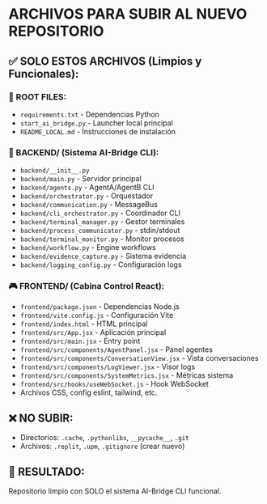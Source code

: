 # ARCHIVOS PARA SUBIR AL NUEVO REPOSITORIO

## ✅ SOLO ESTOS ARCHIVOS (Limpios y Funcionales):

### 📁 ROOT FILES:
- `requirements.txt` - Dependencias Python
- `start_ai_bridge.py` - Launcher local principal
- `README_LOCAL.md` - Instrucciones de instalación

### 🤖 BACKEND/ (Sistema AI-Bridge CLI):
- `backend/__init__.py`
- `backend/main.py` - Servidor principal
- `backend/agents.py` - AgentA/AgentB CLI
- `backend/orchestrator.py` - Orquestador
- `backend/communication.py` - MessageBus
- `backend/cli_orchestrator.py` - Coordinador CLI
- `backend/terminal_manager.py` - Gestor terminales
- `backend/process_communicator.py` - stdin/stdout
- `backend/terminal_monitor.py` - Monitor procesos
- `backend/workflow.py` - Engine workflows
- `backend/evidence_capture.py` - Sistema evidencia
- `backend/logging_config.py` - Configuración logs

### 🎮 FRONTEND/ (Cabina Control React):
- `frontend/package.json` - Dependencias Node.js
- `frontend/vite.config.js` - Configuración Vite
- `frontend/index.html` - HTML principal
- `frontend/src/App.jsx` - Aplicación principal
- `frontend/src/main.jsx` - Entry point
- `frontend/src/components/AgentPanel.jsx` - Panel agentes
- `frontend/src/components/ConversationView.jsx` - Vista conversaciones
- `frontend/src/components/LogViewer.jsx` - Visor logs
- `frontend/src/components/SystemMetrics.jsx` - Métricas sistema
- `frontend/src/hooks/useWebSocket.js` - Hook WebSocket
- Archivos CSS, config eslint, tailwind, etc.

## ❌ NO SUBIR:
- Directorios: `.cache`, `.pythonlibs`, `__pycache__`, `.git`
- Archivos: `.replit`, `.upm`, `.gitignore` (crear nuevo)

## 🎯 RESULTADO:
Repositorio limpio con SOLO el sistema AI-Bridge CLI funcional.